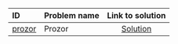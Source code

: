 | ID | Problem name | Link to solution |
|:---|:---|:---:|
| [prozor](https://open.kattis.com/problems/prozor) | Prozor | [Solution](https://github.com/versenyi98/kattis-solutions/tree/main/solutions/Prozor)|
